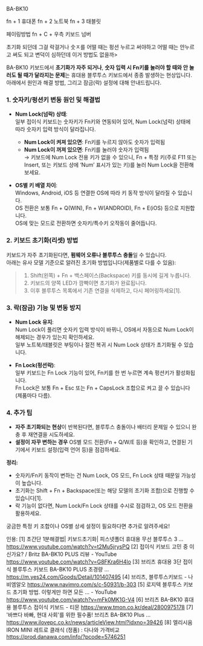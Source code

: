 BA-BK10 

fn + 1 휴대폰 
fn + 2 노트북
fn + 3 태블릿 

페이링방법 fn + C + 우측 키보드 넘버

초기화 되던데 그걸 락걸거나 숫ㅈ를 어떨 때는 펑션 누르고 써야하고 어떨 때는 안누르고 써도 되고 변덕이 심하던데 이거 방법도 없을까>

BA-BK10 키보드에서 **초기화가 자주 되거나**, **숫자 입력 시 Fn키를 눌러야 할 때와 안 눌러도 될 때가 달라지는 문제**는 휴대용 블루투스 키보드에서 종종 발생하는 현상입니다. 아래에서 원인과 해결 방법, 그리고 잠금(락) 설정에 대해 안내드립니다.

### 1. 숫자키/펑션키 변동 원인 및 해결법

- **Num Lock(넘락) 상태**:  
  일부 접이식 키보드는 숫자키가 Fn키와 연동되어 있어, Num Lock(넘락) 상태에 따라 숫자키 입력 방식이 달라집니다.  
  - **Num Lock이 켜져 있으면**: Fn키를 누르지 않아도 숫자가 입력됨  
  - **Num Lock이 꺼져 있으면**: Fn키를 눌러야 숫자가 입력됨  
  → 키보드에 Num Lock 전용 키가 없을 수 있으니, Fn + 특정 키(주로 F11 또는 Insert, 또는 키보드 상에 ‘Num’ 표시가 있는 키)를 눌러 Num Lock을 전환해보세요.

- **OS별 키 배열 차이**:  
  Windows, Android, iOS 등 연결한 OS에 따라 키 동작 방식이 달라질 수 있습니다.  
  OS 전환은 보통 Fn + Q(WIN), Fn + W(ANDROID), Fn + E(iOS) 등으로 지원합니다.  
  OS에 맞는 모드로 전환하면 숫자키/특수키 오작동이 줄어듭니다.

### 2. 키보드 초기화(리셋) 방법

키보드가 자주 초기화된다면, **펌웨어 오류나 블루투스 충돌**일 수 있습니다.  
아래는 유사 모델 기준으로 알려진 초기화 방법입니다(제품별로 다를 수 있음):

> 1. Shift(왼쪽) + Fn + 백스페이스(Backspace) 키를 동시에 길게 누릅니다.  
> 2. 키보드의 양쪽 LED가 깜빡이면 초기화가 완료됩니다.  
> 3. 이후 블루투스 목록에서 기존 연결을 삭제하고, 다시 페어링하세요[1].

### 3. 락(잠금) 기능 및 변동 방지

- **Num Lock 유지**:  
  Num Lock이 풀리면 숫자키 입력 방식이 바뀌니, OS에서 자동으로 Num Lock이 해제되는 경우가 있는지 확인하세요.  
  일부 노트북/태블릿은 부팅이나 절전 복귀 시 Num Lock 상태가 초기화될 수 있습니다.

- **Fn Lock(펑션락)**:  
  일부 키보드는 Fn Lock 기능이 있어, Fn키를 한 번 누르면 계속 펑션키가 활성화됩니다.  
  Fn Lock은 보통 Fn + Esc 또는 Fn + CapsLock 조합으로 켜고 끌 수 있습니다(제품마다 다름).

### 4. 추가 팁

- **자주 초기화되는 현상**이 반복된다면, 블루투스 충돌이나 배터리 문제일 수 있으니 완충 후 재연결을 시도하세요.
- **설정이 자꾸 변하는 경우** OS별 모드 전환(Fn + Q/W/E 등)을 확인하고, 연결된 기기에서 키보드 설정(입력 언어 등)을 점검하세요.

**정리:**  
- 숫자키/Fn키 동작이 변하는 건 Num Lock, OS 모드, Fn Lock 상태 때문일 가능성이 높습니다.  
- 초기화는 Shift + Fn + Backspace(또는 해당 모델의 초기화 조합)으로 진행할 수 있습니다[1].  
- 락 기능이 없다면, Num Lock/Fn Lock 상태를 수시로 점검하고, OS 모드 전환을 활용하세요.

궁금한 특정 키 조합이나 OS별 상세 설정이 필요하다면 추가로 알려주세요!

인용:
[1] 초간단 1분해결법| 키보드초기화| 피스넷폴더 휴대용 무선 블루투스 3 ... https://www.youtube.com/watch?v=t2Mu5jrysPQ
[2] 접이식 키보드 고민 중 이신가요? / Britz BA-BK10 PLUS 리뷰 - YouTube https://www.youtube.com/watch?v=G8FKra6H4lo
[3] 브리츠 휴대용 3단 접이식 블루투스 키보드 BA-BK10 PLUS 초경량 ... https://m.yes24.com/Goods/Detail/101407495
[4] 브리츠, 블루투스키보드 - 나비엠알오 https://www.navimro.com/s/c-50931/b-303
[5] 로지텍 블루투스 키보드 초기화 방법. 이렇게만 하면 모든 ... - YouTube https://www.youtube.com/watch?v=mFk0MK1G-V4
[6] 브리츠 BA-BK10 휴대용 블루투스 접이식 키보드 - 티몬 https://www.tmon.co.kr/deal/2800975178
[7] '바쁘다 바빠, 현대 사회'를 위한 필수품! 브리츠 BA-BK10 Plus ... https://www.ilovepc.co.kr/news/articleView.html?idxno=39426
[8] 엘리시움 IRON MINI 레트로 클래식 (정품) : 다나와 가격비교 https://prod.danawa.com/info/?pcode=5746251
